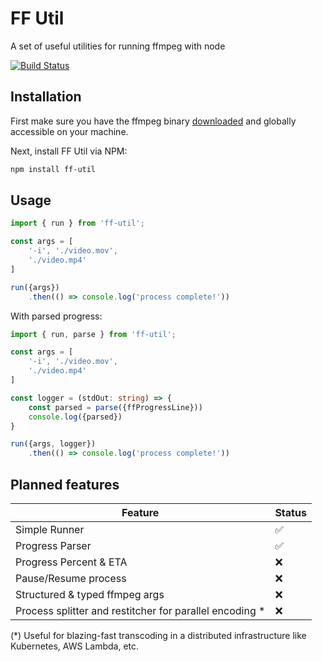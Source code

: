 # FF Util
A set of useful utilities for running ffmpeg with node

[![Build Status](https://dev.azure.com/shlomorosow/ffmpeg-utils/_apis/build/status/salmoro.ff-util?branchName=master)](https://dev.azure.com/shlomorosow/ffmpeg-utils/_build/latest?definitionId=1&branchName=master)

## Installation
First make sure you have the ffmpeg binary [downloaded](https://ffmpeg.org/download.html) and globally accessible on your machine.

Next, install FF Util via NPM:
```sh
npm install ff-util
```

## Usage
```ts
import { run } from 'ff-util';

const args = [
    '-i', './video.mov',
    './video.mp4'
]

run({args})
    .then(() => console.log('process complete!'))
```
With parsed progress:

```ts
import { run, parse } from 'ff-util';

const args = [
    '-i', './video.mov',
    './video.mp4'
]

const logger = (stdOut: string) => {
    const parsed = parse({ffProgressLine}))
    console.log({parsed})
}

run({args, logger})
    .then(() => console.log('process complete!'))
```

## Planned features

| Feature                            | Status
| ------------------------           | ---------------------------------------- |
| Simple Runner                      | ✅                                       | 
| Progress Parser                    | ✅                                       |
| Progress Percent & ETA             | ❌                                       |
| Pause/Resume process               | ❌                                       |
| Structured & typed ffmpeg args     | ❌                                       |
| Process splitter and restitcher for parallel encoding \*     | ❌  |
(\*) Useful for blazing-fast transcoding in a distributed infrastructure like Kubernetes, AWS Lambda, etc.